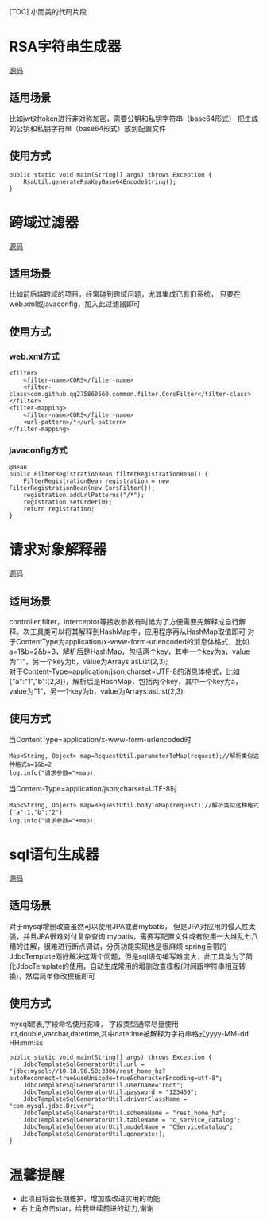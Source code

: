 [TOC]
小而美的代码片段

# RSA字符串生成器
[源码](https://github.com/qq275860560/common/blob/master/src/main/java/com/github/qq275860560/common/util/RsaUtil.java)
## 适用场景
比如jwt对token进行非对称加密，需要公钥和私钥字符串（base64形式）
把生成的公钥和私钥字符串（base64形式）放到配置文件
## 使用方式
```
public static void main(String[] args) throws Exception {
	RsaUtil.generateRsaKeyBase64EncodeString();
}
```


# 跨域过滤器
[源码](https://github.com/qq275860560/common/blob/master/src/main/java/com/github/qq275860560/common/filter/CorsFilter.java)
## 适用场景
比如前后端跨域的项目，经常碰到跨域问题，尤其集成已有旧系统，
只要在web.xml或javaconfig，加入此过滤器即可 
## 使用方式
### web.xml方式
```
<filter>
	<filter-name>CORS</filter-name>
	<filter-class>com.github.qq275860560.common.filter.CorsFilter</filter-class>
</filter>
<filter-mapping>
	<filter-name>CORS</filter-name>
	<url-pattern>/*</url-pattern>
</filter-mapping>
```
### javaconfig方式
```
@Bean
public FilterRegistrationBean filterRegistrationBean() {
	FilterRegistrationBean registration = new FilterRegistrationBean(new CorsFilter());
	registration.addUrlPatterns("/*");
	registration.setOrder(0);
	return registration;
}
```



# 请求对象解释器
[源码](https://github.com/qq275860560/common/blob/master/src/main/java/com/github/qq275860560/common/util/RequestUtil.java)
## 适用场景
controller,filter，interceptor等接收参数有时候为了方便需要先解释成自行解释。次工具类可以将其解释到HashMap中，应用程序再从HashMap取值即可
对于ContentType为application/x-www-form-urlencoded的消息体格式，比如a=1&b=2&b=3，解析后是HashMap，包括两个key，其中一个key为a，value为"1"，另一个key为b，value为Arrays.asList(2,3);   
对于Content-Type=application/json;charset=UTF-8的消息体格式，比如{"a":"1","b":[2,3]}，解析后是HashMap，包括两个key，其中一个key为a，value为"1"，另一个key为b，value为Arrays.asList(2,3);


## 使用方式
当ContentType=application/x-www-form-urlencoded时
```
Map<String, Object> map=RequestUtil.parameterToMap(request);//解析类似这种格式a=1&b=2
log.info("请求参数="+map);
```
当Content-Type=application/json;charset=UTF-8时
```
Map<String, Object> map=RequestUtil.bodyToMap(request);//解析类似这种格式{"a":1,"b":"2"}
log.info("请求参数="+map);

```


# sql语句生成器
[源码](https://github.com/qq275860560/common/blob/master/src/main/java/com/github/qq275860560/common/filter/JdbcTemplateSqlGeneratorUtil.java)
## 适用场景
对于mysql增删改查虽然可以使用JPA或者mybatis，
但是JPA对应用的侵入性太强，并且JPA很难对付复杂查询
mybatis，需要写配置文件或者使用一大堆乱七八糟的注解，很难进行断点调试，分页功能实现也是很麻烦
spring自带的JdbcTemplate刚好解决这两个问题，但是sql语句编写难度大，此工具类为了简化JdbcTemplate的使用，自动生成常用的增删改查模板(时间跟字符串相互转换)，然后简单修改模板即可
## 使用方式
mysql建表,字段命名使用驼峰，
字段类型通常尽量使用int,double,varchar,datetime,其中datetime被解释为字符串格式yyyy-MM-dd HH:mm:ss
```
public static void main(String[] args) throws Exception {
	JdbcTemplateSqlGeneratorUtil.url = "jdbc:mysql://10.18.96.50:3306/rest_home_hz?autoReconnect=true&useUnicode=true&characterEncoding=utf-8";
	JdbcTemplateSqlGeneratorUtil.username="root";
	JdbcTemplateSqlGeneratorUtil.password = "123456";
	JdbcTemplateSqlGeneratorUtil.driverClassName = "com.mysql.jdbc.Driver";
	JdbcTemplateSqlGeneratorUtil.schemaName = "rest_home_hz";
	JdbcTemplateSqlGeneratorUtil.tableName = "c_service_catalog";
	JdbcTemplateSqlGeneratorUtil.modelName = "CServiceCatalog";
	JdbcTemplateSqlGeneratorUtil.generate();
}
```

# 温馨提醒
* 此项目将会长期维护，增加或改进实用的功能
* 右上角点击star，给我继续前进的动力,谢谢
